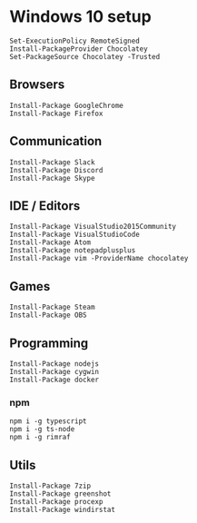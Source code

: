 # Windows 10 setup

```
Set-ExecutionPolicy RemoteSigned
Install-PackageProvider Chocolatey
Set-PackageSource Chocolatey -Trusted
```

## Browsers

```
Install-Package GoogleChrome
Install-Package Firefox
```

## Communication

```
Install-Package Slack
Install-Package Discord
Install-Package Skype
```

## IDE / Editors

```
Install-Package VisualStudio2015Community
Install-Package VisualStudioCode
Install-Package Atom
Install-Package notepadplusplus
Install-Package vim -ProviderName chocolatey
```

## Games
```
Install-Package Steam
Install-Package OBS
```

## Programming

```
Install-Package nodejs
Install-Package cygwin
Install-Package docker
```

### npm

```
npm i -g typescript
npm i -g ts-node
npm i -g rimraf
```

## Utils

```
Install-Package 7zip
Install-Package greenshot
Install-Package procexp
Install-Package windirstat
```